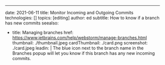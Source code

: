 ---
date: 2021-06-11
title: Monitor Incoming and Outgoing Commits
technologies: []
topics: [editing]
author: ed
subtitle: How to know if a branch has new commits
seealso:
- title: Managing branches
  href: https://www.jetbrains.com/help/webstorm/manage-branches.html
thumbnail: ./thumbnail.jpeg
cardThumbnail: ./card.png
screenshot: ./card.jpeg
leadin: |
  The blue icon next to the branch name in the Branches popup will let you know if this branch has any new incoming commits.
